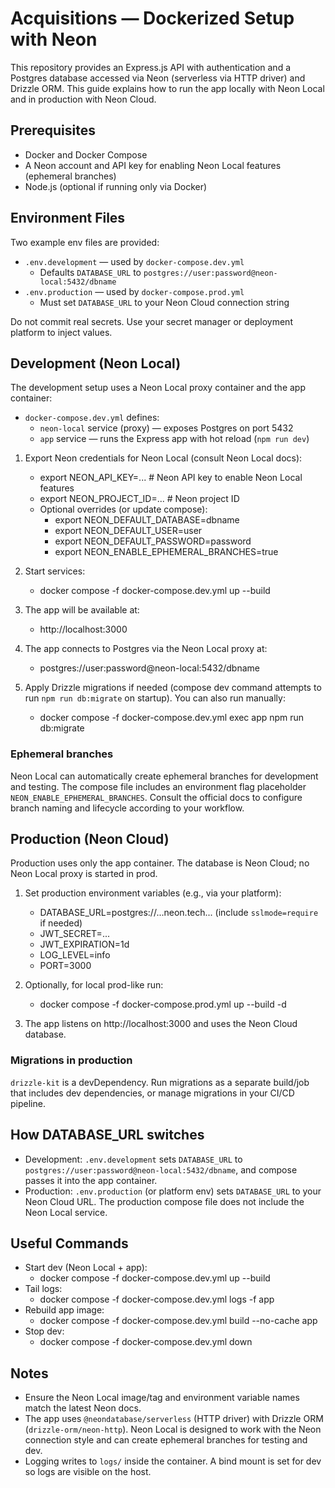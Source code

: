 # Acquisitions — Dockerized Setup with Neon

This repository provides an Express.js API with authentication and a Postgres database accessed via Neon (serverless via HTTP driver) and Drizzle ORM. This guide explains how to run the app locally with Neon Local and in production with Neon Cloud.

## Prerequisites

- Docker and Docker Compose
- A Neon account and API key for enabling Neon Local features (ephemeral branches)
- Node.js (optional if running only via Docker)

## Environment Files

Two example env files are provided:

- `.env.development` — used by `docker-compose.dev.yml`
  - Defaults `DATABASE_URL` to `postgres://user:password@neon-local:5432/dbname`
- `.env.production` — used by `docker-compose.prod.yml`
  - Must set `DATABASE_URL` to your Neon Cloud connection string

Do not commit real secrets. Use your secret manager or deployment platform to inject values.

## Development (Neon Local)

The development setup uses a Neon Local proxy container and the app container:

- `docker-compose.dev.yml` defines:
  - `neon-local` service (proxy) — exposes Postgres on port 5432
  - `app` service — runs the Express app with hot reload (`npm run dev`)

1. Export Neon credentials for Neon Local (consult Neon Local docs):

   - export NEON_API_KEY=...  # Neon API key to enable Neon Local features
   - export NEON_PROJECT_ID=...  # Neon project ID
   - Optional overrides (or update compose):
     - export NEON_DEFAULT_DATABASE=dbname
     - export NEON_DEFAULT_USER=user
     - export NEON_DEFAULT_PASSWORD=password
     - export NEON_ENABLE_EPHEMERAL_BRANCHES=true

2. Start services:

   - docker compose -f docker-compose.dev.yml up --build

3. The app will be available at:

   - http://localhost:3000

4. The app connects to Postgres via the Neon Local proxy at:

   - postgres://user:password@neon-local:5432/dbname

5. Apply Drizzle migrations if needed (compose dev command attempts to run `npm run db:migrate` on startup). You can also run manually:

   - docker compose -f docker-compose.dev.yml exec app npm run db:migrate

### Ephemeral branches

Neon Local can automatically create ephemeral branches for development and testing. The compose file includes an environment flag placeholder `NEON_ENABLE_EPHEMERAL_BRANCHES`. Consult the official docs to configure branch naming and lifecycle according to your workflow.

## Production (Neon Cloud)

Production uses only the app container. The database is Neon Cloud; no Neon Local proxy is started in prod.

1. Set production environment variables (e.g., via your platform):

   - DATABASE_URL=postgres://...neon.tech... (include `sslmode=require` if needed)
   - JWT_SECRET=...
   - JWT_EXPIRATION=1d
   - LOG_LEVEL=info
   - PORT=3000

2. Optionally, for local prod-like run:

   - docker compose -f docker-compose.prod.yml up --build -d

3. The app listens on http://localhost:3000 and uses the Neon Cloud database.

### Migrations in production

`drizzle-kit` is a devDependency. Run migrations as a separate build/job that includes dev dependencies, or manage migrations in your CI/CD pipeline.

## How DATABASE_URL switches

- Development: `.env.development` sets `DATABASE_URL` to `postgres://user:password@neon-local:5432/dbname`, and compose passes it into the app container.
- Production: `.env.production` (or platform env) sets `DATABASE_URL` to your Neon Cloud URL. The production compose file does not include the Neon Local service.

## Useful Commands

- Start dev (Neon Local + app):
  - docker compose -f docker-compose.dev.yml up --build
- Tail logs:
  - docker compose -f docker-compose.dev.yml logs -f app
- Rebuild app image:
  - docker compose -f docker-compose.dev.yml build --no-cache app
- Stop dev:
  - docker compose -f docker-compose.dev.yml down

## Notes

- Ensure the Neon Local image/tag and environment variable names match the latest Neon docs.
- The app uses `@neondatabase/serverless` (HTTP driver) with Drizzle ORM (`drizzle-orm/neon-http`). Neon Local is designed to work with the Neon connection style and can create ephemeral branches for testing and dev.
- Logging writes to `logs/` inside the container. A bind mount is set for dev so logs are visible on the host.
